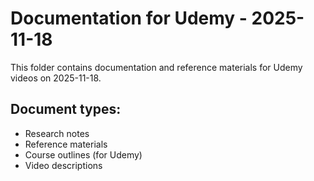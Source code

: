 # Documentation for Udemy - 2025-11-18

This folder contains documentation and reference materials for Udemy videos on 2025-11-18.

## Document types:
- Research notes
- Reference materials
- Course outlines (for Udemy)
- Video descriptions
